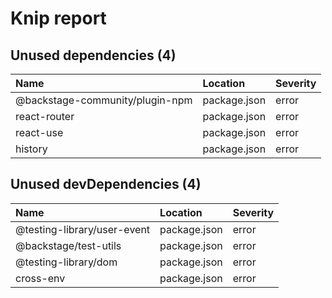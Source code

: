 # Knip report

## Unused dependencies (4)

| Name                            | Location     | Severity |
| :------------------------------ | :----------- | :------- |
| @backstage-community/plugin-npm | package.json | error    |
| react-router                    | package.json | error    |
| react-use                       | package.json | error    |
| history                         | package.json | error    |

## Unused devDependencies (4)

| Name                        | Location     | Severity |
| :-------------------------- | :----------- | :------- |
| @testing-library/user-event | package.json | error    |
| @backstage/test-utils       | package.json | error    |
| @testing-library/dom        | package.json | error    |
| cross-env                   | package.json | error    |
